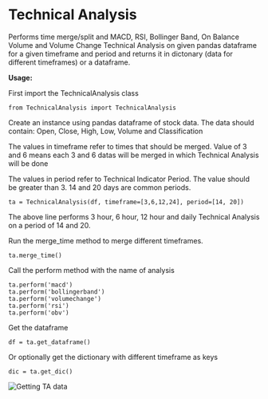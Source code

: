 # Technical Analysis

Performs time merge/split and MACD, RSI, Bollinger Band, On Balance Volume and Volume Change Technical Analysis on given pandas dataframe for a given timeframe and period and returns it in dictonary (data for different timeframes) or a dataframe.

**Usage:**

First import the TechnicalAnalysis class

    from TechnicalAnalysis import TechnicalAnalysis

Create an instance using pandas dataframe of stock data. The data should contain: Open, Close, High, Low, Volume and Classification

The values in timeframe refer to times that should be merged. Value of 3 and 6 means each 3 and 6 datas will be merged in which Technical Analysis will be done

The values in period refer to Technical Indicator Period. The value should be greater than 3. 14 and 20 days are common periods.

    ta = TechnicalAnalysis(df, timeframe=[3,6,12,24], period=[14, 20])

The above line performs 3 hour, 6 hour, 12 hour and daily Technical Analysis on a period of 14 and 20.

Run the merge_time method to merge different timeframes.
    
	ta.merge_time()

Call the perform method with the name of analysis
	
	ta.perform('macd')
    ta.perform('bollingerband')
    ta.perform('volumechange')
    ta.perform('rsi')
    ta.perform('obv')

Get the dataframe
	
	df = ta.get_dataframe()

Or optionally get the dictionary with different timeframe as keys

	dic = ta.get_dic()

![Getting TA data](https://i.imgur.com/kGMGMhd.png)